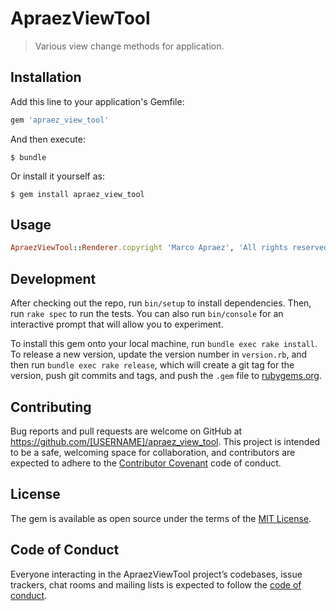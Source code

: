 # ApraezViewTool

> Various view change methods for application.

## Installation

Add this line to your application's Gemfile:

```ruby
gem 'apraez_view_tool'
```

And then execute:

    $ bundle

Or install it yourself as:

    $ gem install apraez_view_tool

## Usage

```ruby
ApraezViewTool::Renderer.copyright 'Marco Apraez', 'All rights reserved.'
```

## Development

After checking out the repo, run `bin/setup` to install dependencies. Then, run `rake spec` to run the tests. You can also run `bin/console` for an interactive prompt that will allow you to experiment.

To install this gem onto your local machine, run `bundle exec rake install`. To release a new version, update the version number in `version.rb`, and then run `bundle exec rake release`, which will create a git tag for the version, push git commits and tags, and push the `.gem` file to [rubygems.org](https://rubygems.org).

## Contributing

Bug reports and pull requests are welcome on GitHub at https://github.com/[USERNAME]/apraez_view_tool. This project is intended to be a safe, welcoming space for collaboration, and contributors are expected to adhere to the [Contributor Covenant](http://contributor-covenant.org) code of conduct.

## License

The gem is available as open source under the terms of the [MIT License](https://opensource.org/licenses/MIT).

## Code of Conduct

Everyone interacting in the ApraezViewTool project’s codebases, issue trackers, chat rooms and mailing lists is expected to follow the [code of conduct](https://github.com/[USERNAME]/apraez_view_tool/blob/master/CODE_OF_CONDUCT.md).
